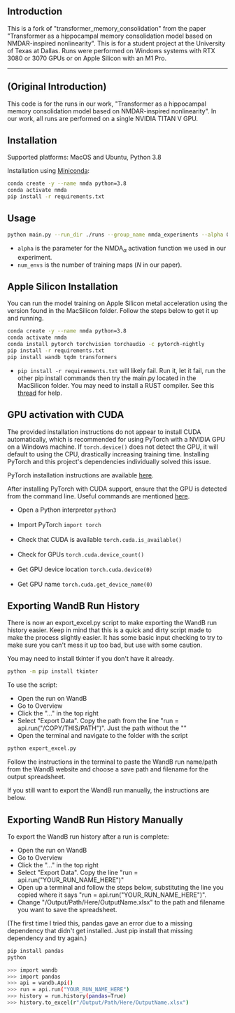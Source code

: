 ## Introduction

This is a fork of "transformer_memory_consolidation" from the paper "Transformer as a hippocampal memory consolidation model based on NMDAR-inspired nonlinearity". This is for a student project at the University of Texas at Dallas. Runs were performed on Windows systems with RTX 3080 or 3070 GPUs or on Apple Silicon with an M1 Pro.

---
## (Original Introduction)

This code is for the runs in our work, "Transformer as a hippocampal memory consolidation model based on NMDAR-inspired nonlinearity". In our work, all runs are performed on a single
NVIDIA TITAN V GPU.

## Installation

Supported platforms: MacOS and Ubuntu, Python 3.8

Installation using [Miniconda](https://docs.conda.io/projects/continuumio-conda/en/latest/user-guide/install/index.html):

```bash
conda create -y --name nmda python=3.8
conda activate nmda
pip install -r requirements.txt
```

## Usage

```bash
python main.py --run_dir ./runs --group_name nmda_experiments --alpha 0.1 --num_envs 32 --log_to_wandb
```
* `alpha` is the parameter for the $\text{NMDA}_\alpha$ activation function we used in our experiment.
* `num_envs` is the number of training maps ($N$ in our paper).


## Apple Silicon Installation
You can run the model training on Apple Silicon metal acceleration using the version found in the MacSilicon folder. Follow the steps below to get it up and running.

```bash
conda create -y --name nmda python=3.8
conda activate nmda
conda install pytorch torchvision torchaudio -c pytorch-nightly 
pip install -r requirements.txt
pip install wandb tqdm transformers
```
* `pip install -r requiremments.txt` will likely fail. Run it, let it fail, run the other pip install commands then try the main.py located in the MacSilicon folder. You may need to install a RUST compiler. See this [thread](https://github.com/huggingface/tokenizers/issues/1050) for help.


## GPU activation with CUDA

The provided installation instructions do not appear to install CUDA automatically, which is recommended for using PyTorch with a NVIDIA GPU on a Windows machine. If `torch.device()` does not detect the GPU, it will default to using the CPU, drastically increasing training time. Installing PyTorch and this project's dependencies individually solved this issue. 

PyTorch installation instructions are available [here](https://pytorch.org/get-started/locally/).

After installing PyTorch with CUDA support, ensure that the GPU is detected from the command line. Useful commands are mentioned [here](https://stackoverflow.com/questions/48152674/how-do-i-check-if-pytorch-is-using-the-gpu).

- Open a Python interpreter
`python3`  
&nbsp;
- Import PyTorch
`import torch`   
&nbsp;
- Check that CUDA is available
  `torch.cuda.is_available()`  
&nbsp;
- Check for GPUs
`torch.cuda.device_count()`  
&nbsp;
- Get GPU device location
`torch.cuda.device(0)`  
&nbsp;
- Get GPU name
`torch.cuda.get_device_name(0)`  

## Exporting WandB Run History
There is now an export_excel.py script to make exporting the WandB run history easier.
Keep in mind that this is a quick and dirty script made to make the process slightly easier. It has some basic input checking to try to make sure you can't mess it up too bad, but use with some caution.

You may need to install tkinter if you don't have it already.
```bash
python -m pip install tkinter
```

To use the script:
* Open the run on WandB
* Go to Overview
* Click the "..." in the top right
* Select "Export Data". Copy the path from the line "run = api.run("/COPY/THIS/PATH")". Just the path without the ""
* Open the terminal and navigate to the folder with the script 
```bash
python export_excel.py
```
Follow the instructions in the terminal to paste the WandB run name/path from the WandB website and choose a save path and filename for the output spreadsheet.

If you still want to export the WandB run manually, the instructions are below.

## Exporting WandB Run History Manually
To export the WandB run history after a run is complete:
* Open the run on WandB
* Go to Overview
* Click the "..." in the top right
* Select "Export Data". Copy the line "run = api.run("YOUR_RUN_NAME_HERE")"
* Open up a terminal and follow the steps below, substituting the line you copied where it says "run = api.run("YOUR_RUN_NAME_HERE")".
* Change "/Output/Path/Here/OutputName.xlsx" to the path and filename you want to save the spreadsheet.

(The first time I tried this, pandas gave an error due to a missing dependency that didn't get installed. Just pip install that missing dependency and try again.)

```bash
pip install pandas
python
```
```bash
>>> import wandb
>>> import pandas
>>> api = wandb.Api()
>>> run = api.run("YOUR_RUN_NAME_HERE")
>>> history = run.history(pandas=True)
>>> history.to_excel(r"/Output/Path/Here/OutputName.xlsx")
```
